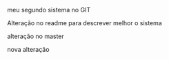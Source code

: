 meu segundo sistema no GIT

Alteração no readme para descrever melhor o sistema 

alteração no master

nova alteração

